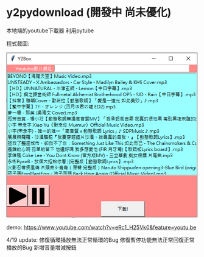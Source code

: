 # y2pydownload (開發中 尚未優化)
本地端的youtube下載器 利用pytube


程式截圖:


![avatar](https://github.com/MuMuShy/y2pydownload/blob/master/img/y2box.png?raw=true "程式截圖")


demo: https://www.youtube.com/watch?v=eRc1_H25Vk0&feature=youtu.be

4/19 update:
修復循環播放無法正常循環的Bug
修復暫停功能無法正常回復正常播放的Bug
新增音量增減按鈕
